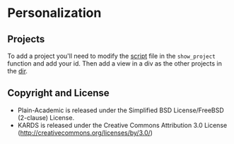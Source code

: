 # Personalization 

## Projects
To add a project you'll need to modify the [script](./javascript/script.js) file in the `show_project` function and add your id.
Then add a view in a div as the other projects in the [dir](./html/projects/ai_notes.html).

## Copyright and License

* Plain-Academic is released under the  Simplified BSD License/FreeBSD (2-clause) License.
* KARDS is released under the Creative Commons Attribution 3.0 License (http://creativecommons.org/licenses/by/3.0/)
